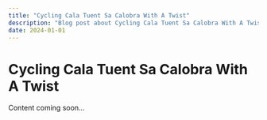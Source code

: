 ```yaml
---
title: "Cycling Cala Tuent Sa Calobra With A Twist"
description: "Blog post about Cycling Cala Tuent Sa Calobra With A Twist"
date: 2024-01-01
---
```


# Cycling Cala Tuent Sa Calobra With A Twist

Content coming soon...
